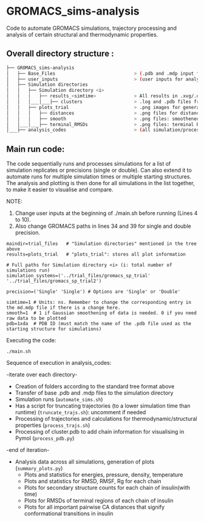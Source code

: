# GROMACS_sims-analysis
Code to automate GROMACS simulations, trajectory processing and analysis of certain structural and thermodynamic properties.

## Overall directory structure :

```bash
├── GROMACS_sims-analysis
│   ├── Base_Files                             > (.pdb and .mdp input files) 
│   ├── user_inputs                            > (user inputs for analysis_codes)
│   ├── Simulation directories
│   │   ├── Simulation directory <i>
│   │   │   ├── results_<simtime>              > All results in .xvg/.dat format
│   │   │___│___├── clusters                   > .log and .pdb files from clustering analysis
│   │   ├── plots_trial                        > .png images for general plots
│   │   │   ├── distances                      > .png files for distance measures
│   │   │   ├── smooth                         > .png files: smoothened plots
│   │___│___├── terminal_RMSDs                 > .png files: terminal RMSD information
│___├── analysis_codes                         > (all simulation/processing/analysis codes)
```

## Main run code: 

The code sequentially runs and processes simulations for a list of simulation replicates or precisions (single or double). Can also extend it to automate runs for multiple simulation times or multiple starting structures. The analysis and plotting is then done for all simulations in the list together, to make it easier to visualise and compare.


NOTE: 
1. Change user inputs at the beginning of ./main.sh before running (Lines 4 to 10).
2. Also change GROMACS paths in lines 34 and 39 for single and double precision. 

```
maindir=trial_files   # "Simulation directories" mentioned in the tree above
results=plots_trial   # "plots_trial": stores all plot information

# Full paths for Simulation directory <i> (i: total number of simulations run)
simulation_systems=('../trial_files/gromacs_sp_trial' '../trial_files/gromacs_sp_trial2')

precision=('Single' 'Single') # Options are 'Single' or 'Double'

simtime=1 # Units: ns. Remember to change the corresponding entry in the md.mdp file if there is a change here.
smooth=1  # 1 if Gaussian smoothening of data is needed. 0 if you need raw data to be plotted
pdb=1xda  # PDB ID (must match the name of the .pdb file used as the starting structure for simulations)
```

Executing the code:
```
./main.sh
```

Sequence of execution in analysis_codes:

-iterate over each directory-

* Creation of folders according to the standard tree format above
* Transfer of base .pdb and .mdp files to the simulation directory
* Simulation runs (`automate_sims.sh`)
* Has a script for truncating trajectories (to a lower simulation time than runtime) (`truncate_trajs.sh`): uncomment if needed
* Processing of trajectories and calculations for thermodynamic/structural properties (`process_trajs.sh`)
* Processing of cluster.pdb to add chain information for visualising in Pymol (`process_pdb.py`)

-end of iteration-

* Analysis data across all simulations, generation of plots (`summary_plots.py`)
  - Plots and statistics for energies, pressure, density, temperature
  - Plots and statistics for RMSD, RMSF, Rg for each chain
  - Plots for secondary structure counts for each chain of insulin(with time)
  - Plots for RMSDs of terminal regions of each chain of insulin
  - Plots for all important pairwise CA distances that signify conformational transitions in insulin

